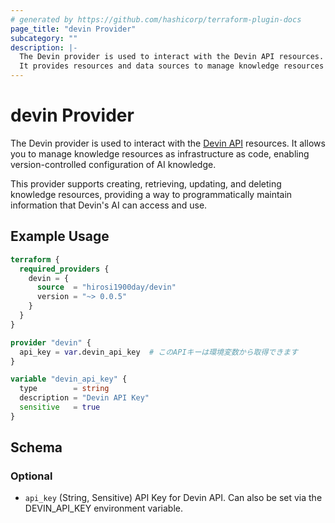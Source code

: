 ```yaml
---
# generated by https://github.com/hashicorp/terraform-plugin-docs
page_title: "devin Provider"
subcategory: ""
description: |-
  The Devin provider is used to interact with the Devin API resources.
  It provides resources and data sources to manage knowledge resources in Devin's AI system.
---
```


# devin Provider

The Devin provider is used to interact with the [Devin API](https://api.devin.ai) resources. It allows you to manage knowledge resources as infrastructure as code, enabling version-controlled configuration of AI knowledge.

This provider supports creating, retrieving, updating, and deleting knowledge resources, providing a way to programmatically maintain information that Devin's AI can access and use.

## Example Usage

```terraform
terraform {
  required_providers {
    devin = {
      source  = "hirosi1900day/devin"
      version = "~> 0.0.5"
    }
  }
}

provider "devin" {
  api_key = var.devin_api_key  # このAPIキーは環境変数から取得できます
}

variable "devin_api_key" {
  type        = string
  description = "Devin API Key"
  sensitive   = true
}
```

<!-- schema generated by tfplugindocs -->
## Schema

### Optional

- `api_key` (String, Sensitive) API Key for Devin API. Can also be set via the DEVIN_API_KEY environment variable.
